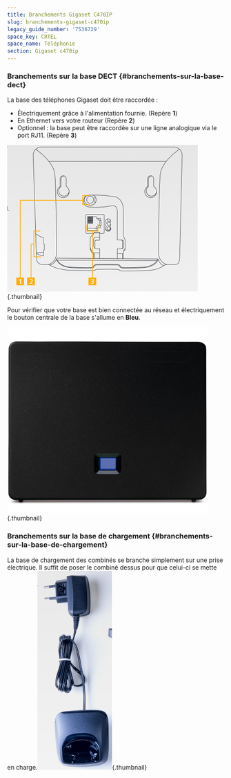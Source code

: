 ```yaml
---
title: Branchements Gigaset C470IP
slug: branchements-gigaset-c470ip
legacy_guide_number: '7536729'
space_key: CRTEL
space_name: Téléphonie
section: Gigaset c470ip
---
```



### Branchements sur la base DECT {#branchements-sur-la-base-dect}

La base des téléphones Gigaset doit être raccordée :

-   Électriquement grâce à l'alimentation fournie. (Repère **1**)
-   En Ethernet vers votre routeur (Repère **2**)
-   Optionnel : la base peut être raccordée sur une ligne analogique via le port RJ11. (Repère **3**)

![](images/2015-03-06-100645_442x339_scrot.png){.thumbnail}

Pour vérifier que votre base est bien connectée au réseau et électriquement le bouton centrale de la base s'allume en **Bleu**.

![](images/gigaset_4_465.jpg){.thumbnail}

### Branchements sur la base de chargement {#branchements-sur-la-base-de-chargement}

La base de chargement des combinés se branche simplement sur une prise électrique. Il suffit de poser le combiné dessus pour que celui-ci se mette en charge.![](images/2015-03-06-102750_173x459_scrot.png){.thumbnail}



